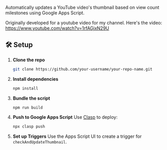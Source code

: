 Automatically updates a YouTube video's thumbnail based on view count milestones using Google Apps Script.

Originally developed for a youtube video for my channel. Here's the video: https://www.youtube.com/watch?v=1rfAGjxN29U


## 🛠 Setup

1. **Clone the repo**
   ```bash
   git clone https://github.com/your-username/your-repo-name.git
   ```

2. **Install dependencies**
   ```bash
   npm install

3. **Bundle the script**
   ```bash
   npm run build
   ```

4. **Push to Google Apps Script**
   Use [Clasp](https://github.com/google/clasp) to deploy:
   ```bash
   npx clasp push
   ```

5. **Set up Triggers**
   Use the Apps Script UI to create a trigger for `checkAndUpdateThumbnail`.
